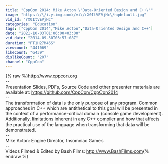 ```yaml
---
title: "CppCon 2014: Mike Acton \"Data-Oriented Design and C++\""
image: "https:\/\/i.ytimg.com\/vi\/rX0ItVEVjHc\/hqdefault.jpg"
vid_id: "rX0ItVEVjHc"
categories: "Education"
tags: ["CppCon 2014","Mike Acton","Data-Oriented Design and C++"]
date: "2021-10-03T01:06:00+03:00"
vid_date: "2014-09-30T03:57:08Z"
duration: "PT1H27M46S"
viewcount: "441069"
likeCount: "6439"
dislikeCount: "207"
channel: "CppCon"
---
```

{% raw %}<a rel="nofollow" target="blank" href="http://www.cppcon.org">http://www.cppcon.org</a><br />--<br />Presentation Slides, PDFs, Source Code and other presenter materials are available at: <a rel="nofollow" target="blank" href="https://github.com/CppCon/CppCon2014">https://github.com/CppCon/CppCon2014</a><br />--<br />The transformation of data is the only purpose of any program. Common approaches in C++ which are antithetical to this goal will be presented in the context of a performance-critical domain (console game development). Additionally, limitations inherent in any C++ compiler and how that affects the practical use of the language when transforming that data will be demonstrated.<br />--<br />Mike Acton: Engine Director, Insomniac Games<br />--<br />Videos Filmed &amp; Edited by Bash Films: <a rel="nofollow" target="blank" href="http://www.BashFilms.com">http://www.BashFilms.com</a>{% endraw %}
